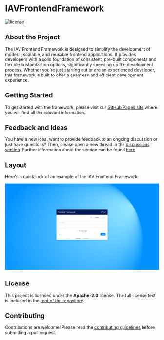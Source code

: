 <!--
 Copyright © 2024 IAV GmbH Ingenieurgesellschaft Auto und Verkehr, All Rights Reserved.
 
 Licensed under the Apache License, Version 2.0 (the "License");
 you may not use this file except in compliance with the License.
 You may obtain a copy of the License at
 
 http://www.apache.org/licenses/LICENSE-2.0
 
 Unless required by applicable law or agreed to in writing, software
 distributed under the License is distributed on an "AS IS" BASIS,
 WITHOUT WARRANTIES OR CONDITIONS OF ANY KIND, either express or implied.
 See the License for the specific language governing permissions and
 limitations under the License.
 
 SPDX-License-Identifier: Apache-2.0
-->

# IAVFrontendFramework

[![license](https://img.shields.io/badge/license-Apache--2.0-blue)](./LICENSE)

## About the Project

The IAV Frontend Framework is designed to simplify the development of modern, scalable, and reusable frontend
applications. It provides developers with a solid foundation of consistent, pre-built components and flexible
customization options, significantly speeding up the development process. Whether you're just starting out or are an
experienced developer, this framework is built to offer a seamless and efficient development experience.

## Getting Started

To get started with the framework, please visit
our [GitHub Pages site](https://glowing-disco-ozrjjm1.pages.github.io/) where you will find all the relevant
information.

## Feedback and Ideas

You have a new idea, want to provide feedback to an ongoing discussion or just have questions? Then, please open a new
thread in the [discussions section](https://github.com/iavofficial/IAVFrontendFramework/discussions). Further
information about the section can be found [here](https://github.com/iavofficial/IAVFrontendFramework/discussions/1).

## Layout

Here's a quick look of an example of the IAV Frontend Framework:

![Layout Screenshot](docs/assets/index/login.png)

## License

This project is licensed under the **Apache-2.0** license. The full license text is included in
the [root of the repository](./LICENSE).

## Contributing

Contributions are welcome! Please read the [contributing guidelines](./CONTRIBUTING.md) before submitting a pull
request.

